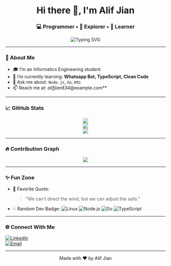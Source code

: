 <h1 align="center">Hi there 👋, I'm Alif Jian</h1>
<h3 align="center">💻 Programmer • 🔬 Explorer • 🚀 Learner</h3>

<p align="center">
  <img src="https://readme-typing-svg.demolab.com?font=Fira+Code&duration=2500&pause=1000&center=true&width=435&lines=Welcome+to+my+GitHub!;I+build+cool+projects;I+love+Open+Source" alt="Typing SVG" />
</p>

---

### 🚀 About Me
- 🎓 I’m an Informatics Engineering student. 
- 🌱 I’m currently learning: **Whatsapp Bot, TypeScript, Clean Code**
- 💬 Ask me about: `Node.js`, `Go`, etc.
- 📫 Reach me at: *alifjian834*@example.com**

---

### 📈 GitHub Stats

<p align="center">
  <img src="https://github-readme-stats.vercel.app/api?username=AlifJian&show_icons=true&theme=tokyonight&count_private=true" />
  <br />
  <img src="https://github-readme-streak-stats.herokuapp.com/?user=AlifJian&theme=tokyonight" />
  <br />
  <img src="https://github-readme-stats.vercel.app/api/top-langs/?username=AlifJian&layout=compact&theme=tokyonight" />
</p>

---

### 🔥 Contribution Graph

<p align="center">
  <img src="https://github-readme-activity-graph.vercel.app/graph?username=AlifJian&theme=github-compact" />
</p>

---

### ✨ Fun Zone

- 💬 Favorite Quote:
  > "We can't direct the wind, but we can adjust the sails."  
- 💡 Random Dev Badge:
  ![Linux](https://img.shields.io/badge/-Linux-FCC624?style=for-the-badge&logo=linux&LogoColor=white)
  ![Node.js](https://img.shields.io/badge/-Node.js-339933?style=for-the-badge&logo=node.js&LogoColor=white)
  ![Go](https://img.shields.io/badge/-Go-00ADD8?style=for-the-badge&logo=go&logoColor=white)
  ![TypeScript](https://img.shields.io/badge/-TypeScript-3178C6?style=for-the-badge&logo=typescript&logoColor=white)

---

### 🌐 Connect With Me

[![LinkedIn](https://img.shields.io/badge/-LinkedIn-blue?style=flat-square&logo=linkedin)](https://linkedin.com/in/muhamad-alif-jian)  
[![Email](https://img.shields.io/badge/-Email-D14836?style=for-the-badge&logo=gmail&logoColor=white)](mailto:alifjian834@example.com)

---

<p align="center">Made with ❤️ by Alif Jian</p>
